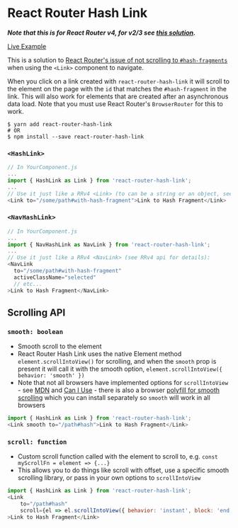 # React Router Hash Link

***Note that this is for React Router v4, for v2/3 see [this solution](https://github.com/rafrex/react-router-hash-link/tree/react-router-v2/3).***

[Live Example](http://react-router-hash-link.rafrex.com/)

This is a solution to [React Router's issue of not scrolling to `#hash-fragments`](https://github.com/reactjs/react-router/issues/394#issuecomment-220221604) when using the `<Link>` component to navigate.

When you click on a link created with `react-router-hash-link` it will scroll to the element on the page with the `id` that matches the `#hash-fragment` in the link. This will also work for elements that are created after an asynchronous data load. Note that you must use React Router's `BrowserRouter` for this to work.

```shell
$ yarn add react-router-hash-link
# OR
$ npm install --save react-router-hash-link
```

### `<HashLink>`
```javascript
// In YourComponent.js
...
import { HashLink as Link } from 'react-router-hash-link';
...
// Use it just like a RRv4 <Link> (to can be a string or an object, see RRv4 api for details):
<Link to="/some/path#with-hash-fragment">Link to Hash Fragment</Link>
```


### `<NavHashLink>`
```javascript
// In YourComponent.js
...
import { NavHashLink as NavLink } from 'react-router-hash-link';
...
// Use it just like a RRv4 <NavLink> (see RRv4 api for details):
<NavLink
  to="/some/path#with-hash-fragment"
  activeClassName="selected"
  // etc...
>Link to Hash Fragment</NavLink>
```

## Scrolling API
### `smooth: boolean`
- Smooth scroll to the element
- React Router Hash Link uses the native Element method `element.scrollIntoView()` for scrolling, and when the `smooth` prop is present it will call it with the smooth option, `element.scrollIntoView({ behavior: 'smooth' })`
- Note that not all browsers have implemented options for `scrollIntoView` - see [MDN](https://developer.mozilla.org/en-US/docs/Web/API/Element/scrollIntoView) and [Can I Use](https://caniuse.com/#feat=scrollintoview) - there is also a browser [polyfill for smooth scrolling](https://github.com/iamdustan/smoothscroll) which you can install separately so `smooth` will work in all browsers
```js
import { HashLink as Link } from 'react-router-hash-link';
<Link smooth to="/path#hash">Link to Hash Fragment</Link>
```

### `scroll: function`
- Custom scroll function called with the element to scroll to, e.g. `const myScrollFn = element => {...}`
- This allows you to do things like scroll with offset, use a specific smooth scrolling library, or pass in your own options to `scrollIntoView`
```js
import { HashLink as Link } from 'react-router-hash-link';
<Link
    to="/path#hash"
    scroll={el => el.scrollIntoView({ behavior: 'instant', block: 'end' })}
>Link to Hash Fragment</Link>
```
